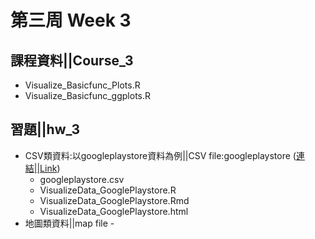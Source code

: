 ﻿# 第三周 Week 3

## 課程資料||Course_3
- Visualize_Basicfunc_Plots.R
- Visualize_Basicfunc_ggplots.R

## 習題||hw_3
- CSV類資料:以googleplaystore資料為例||CSV file:googleplaystore ([連結||Link](https://oaoperooao.github.io/NTU-CSX4001/Week_3/hw_3/Googleplay/VisualizeData_GooglePlaystore.html))
	- googleplaystore.csv
	- VisualizeData_GooglePlaystore.R
	- VisualizeData_GooglePlaystore.Rmd
	- VisualizeData_GooglePlaystore.html
- 地圖類資料||map file
		-
